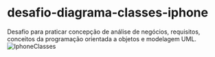# desafio-diagrama-classes-iphone
Desafio  para praticar concepção de análise de negócios, requisitos, conceitos da programação orientada a objetos e modelagem UML.
![IphoneClasses](https://github.com/gui-costads/desafio-diagrama-classes-iphone/assets/91640440/16186948-5fa5-4213-a28f-ee911bd16929)

